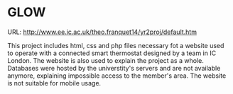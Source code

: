 # GLOW

URL: http://www.ee.ic.ac.uk/theo.franquet14/yr2proj/default.htm

This project includes html, css and php files necessary fot a website used to operate with a connected smart thermostat designed by a team in IC London. 
The website is also used to explain the project as a whole. Databases were hosted by the universtity's servers and are not available anymore, explaining impossible access to the member's area.
The website is not suitable for mobile usage. 
